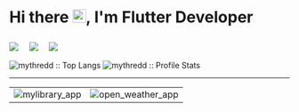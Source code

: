 <h1> Hi there <img src="https://user-images.githubusercontent.com/53148314/120832912-d7576900-c569-11eb-8de9-71da3412c259.gif" height="24">, I'm Flutter Developer</h1>

<p style="font-size:28px;"><i></i></p>

<p>
  <a href="https://www.linkedin.com/in/dogukanozgurylmz/"><img src="https://img.shields.io/badge/linkedin-%230077B5.svg?&style=for-the-badge&logo=linkedin&logoColor=white" /></a>&nbsp;&nbsp;&nbsp;&nbsp;
 <a href="mailto:dogukanozgurylmz@gmail.com"><img src="https://img.shields.io/badge/Outlook-0078D4.svg?&style=for-the-badge&logo=microsoft%20outlook&logoColor=white" /></a>&nbsp;&nbsp;&nbsp;&nbsp;
  <a href="#"><img src="https://estruyf-github.azurewebsites.net/api/VisitorHit?user=dogukanozgurylmz&countColor=%237B1E7A" /></a>
</p>

<img src="https://github-readme-stats.vercel.app/api/top-langs/?username=dogukanozgurylmz&langs_count=8&theme=nord&layout=compact" alt="mythredd :: Top Langs" />

<img src="https://github-readme-stats.vercel.app/api?username=dogukanozgurylmz&show_icons=true&theme=nord" alt="mythredd :: Profile Stats" />

<hr>

[mylibrary_app]:https://github-readme-stats.vercel.app/api/pin/?username=dogukanozgurylmz&repo=my_library_app&theme=nord

[open_weather_app]:https://github-readme-stats.vercel.app/api/pin/?username=dogukanozgurylmz&repo=open_weather_app&theme=nord

| | |
| :--: | :--: |
| ![mylibrary_app][mylibrary_app] | ![open_weather_app][open_weather_app] | | |
